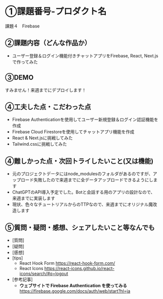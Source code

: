 # ①課題番号-プロダクト名
課題４　Firebase

## ②課題内容（どんな作品か）
- ユーザー登録＆ログイン機能付きチャットアプリをFirebase, React, Next.jsで作ってみた

## ③DEMO
すみません！来週までにデプロイします！

## ④工夫した点・こだわった点
- Firebase Authenticationを使用してユーザー新規登録＆ログイン認証機能を作成
- Firebase Cloud Firestoreを使用してチャットアプリ機能を作成
- React & Next.jsに挑戦してみた
- Tailwind.cssに挑戦してみた

## ④難しかった点・次回トライしたいこと(又は機能)
- 元のプロジェクトデータにはnode_modulesのフォルダがあるのですが、アップロード失敗したので来週までに全データアップロードできるようにします
- ChatGPTのAPI導入予定でした。Botと会話する用のアプリの設計なので、来週までに実装します
- 現状、色々なチュートリアルからのTTPなので、来週までにオリジナル魔改造します

## ⑤質問・疑問・感想、シェアしたいこと等なんでも
- [質問]
- [疑問]
- [感想]
- [tips]
  - React Hook Form
  https://react-hook-form.com/
  - React Icons
  https://react-icons.github.io/react-icons/search/#q=logout
- [参考記事]
  - **ウェブサイトで Firebase Authentication を使ってみる**
    https://firebase.google.com/docs/auth/web/start?hl=ja

